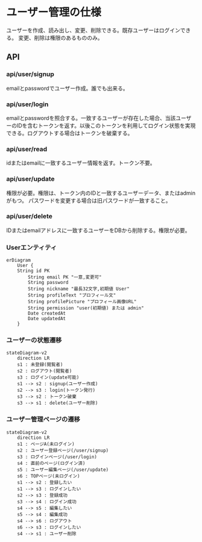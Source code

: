 # ユーザー管理の仕様
ユーザーを作成、読み出し、変更、削除できる。既存ユーザーはログインできる。
変更、削除は権限のあるもののみ。

## API
### api/user/signup
emailとpasswordでユーザー作成。誰でも出来る。

### api/user/login
emailとpasswordを照合する。一致するユーザーが存在した場合、当該ユーザーのIDを含むトークンを返す。以後このトークンを利用してログイン状態を実現できる。ログアウトする場合はトークンを破棄する。

### api/user/read
idまたはemailに一致するユーザー情報を返す。トークン不要。

### api/user/update
権限が必要。権限は、トークン内のIDと一致するユーザーデータ、またはadminがもつ。
パスワードを変更する場合は旧パスワードが一致すること。

### api/user/delete
IDまたはemailアドレスに一致するユーザーをDBから削除する。権限が必要。

### Userエンティティ
```mermaid
erDiagram
    User {
    String id PK 
        String email PK "一意,変更可"
        String password
        String nickname "最長32文字,初期値 User"
        String profileText "プロフィール文"
        String profilePicture "プロフィール画像URL"
        String permission "user(初期値) または admin"
        Date createdAt
        Date updatedAt
    }
```

### ユーザーの状態遷移

```mermaid
stateDiagram-v2
    direction LR
    s1 : 未登録(閲覧者)
    s2 : ログアウト(閲覧者)
    s3 : ログイン(update可能)
    s1 --> s2 : signup(ユーザー作成)
    s2 --> s3 : login(トークン発行)
    s3 --> s2 : トークン破棄
    s3 --> s1 : delete(ユーザー削除)
```

### ユーザー管理ページの遷移

```mermaid
stateDiagram-v2
    direction LR
    s1 : ページA(未ログイン)
    s2 : ユーザー登録ページ(/user/signup)
    s3 : ログインページ(/user/login)
    s4 : 直前のページ(ログイン済)
    s5 : ユーザー編集ページ(/user/update)
    s6 : TOPページ(未ログイン)
    s1 --> s2 : 登録したい
    s1 --> s3 : ログインしたい
    s2 --> s3 : 登録成功
    s3 --> s4 : ログイン成功
    s4 --> s5 : 編集したい
    s5 --> s4 : 編集成功
    s4 --> s6 : ログアウト
    s6 --> s3 : ログインしたい
    s4 --> s1 : ユーザー削除
```